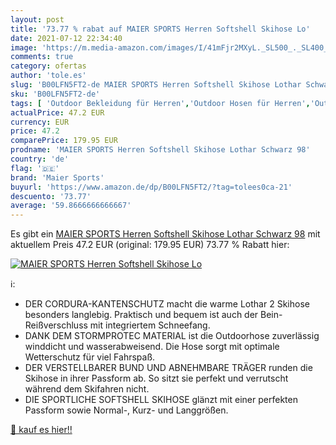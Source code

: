 ```yaml
---
layout: post
title: '73.77 % rabat auf MAIER SPORTS Herren Softshell Skihose Lo'
date: 2021-07-12 22:34:40
image: 'https://m.media-amazon.com/images/I/41mFjr2MXyL._SL500_._SL400_.jpg'
comments: true
category: ofertas
author: 'tole.es'
slug: 'B00LFN5FT2-de MAIER SPORTS Herren Softshell Skihose Lothar Schwarz 98'
sku: 'B00LFN5FT2-de'
tags: [ 'Outdoor Bekleidung für Herren','Outdoor Hosen für Herren','Outdoor-Bekleidung','Sport','Sport & Freizeit','Sport & Outdoor Aktivitäten, Bekleidung & Ausrüstung','maier sports', ]
actualPrice: 47.2 EUR
currency: EUR
price: 47.2
comparePrice: 179.95 EUR
prodname: 'MAIER SPORTS Herren Softshell Skihose Lothar Schwarz 98'
country: 'de'
flag: '🇩🇪'
brand: 'Maier Sports'
buyurl: 'https://www.amazon.de/dp/B00LFN5FT2/?tag=tolees0ca-21'
descuento: '73.77'
average: '59.8666666666667'
---
```


Es gibt ein [MAIER SPORTS Herren Softshell Skihose Lothar Schwarz 98](https://www.amazon.de/dp/B00LFN5FT2/?tag=tolees0ca-21) mit aktuellem Preis 47.2 EUR (original: 179.95 EUR) 73.77 % Rabatt hier:

[![MAIER SPORTS Herren Softshell Skihose Lo](https://m.media-amazon.com/images/I/41mFjr2MXyL._SL500_._SL400_.jpg)](https://www.amazon.de/dp/B00LFN5FT2/?tag=tolees0ca-21)

ℹ️:

- DER CORDURA-KANTENSCHUTZ macht die warme Lothar 2 Skihose besonders langlebig. Praktisch und bequem ist auch der Bein-Reißverschluss mit integriertem Schneefang.
- DANK DEM STORMPROTEC MATERIAL ist die Outdoorhose zuverlässig winddicht und wasserabweisend. Die Hose sorgt mit optimale Wetterschutz für viel Fahrspaß.
- DER VERSTELLBARER BUND UND ABNEHMBARE TRÄGER runden die Skihose in ihrer Passform ab. So sitzt sie perfekt und verrutscht während dem Skifahren nicht.
- DIE SPORTLICHE SOFTSHELL SKIHOSE glänzt mit einer perfekten Passform sowie Normal-, Kurz- und Langgrößen.

[🛒 kauf es hier!!](https://www.amazon.de/dp/B00LFN5FT2/?tag=tolees0ca-21)
